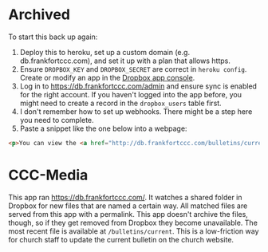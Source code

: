 # Archived

To start this back up again:

1. Deploy this to heroku, set up a custom domain (e.g. db.frankfortccc.com), and set it up with a plan that allows https.
1. Ensure `DROPBOX_KEY` and `DROPBOX_SECRET` are correct in `heroku config`. Create or modify an app in the [Dropbox app console](https://www.dropbox.com/developers/apps).
1. Log in to https://db.frankfortccc.com/admin and ensure sync is enabled for the right account. If you haven't logged into the app before, you might need to create a record in the `dropbox_users` table first.
1. I don't remember how to set up webhooks. There might be a step here you need to complete.
1. Paste a snippet like the one below into a webpage:

```html
<p>You can view the <a href="http://db.frankfortccc.com/bulletins/current">sermon notes</a> for the current sermon here.</p>
```

# CCC-Media

This app ran https://db.frankfortccc.com/. It watches a shared folder in Dropbox for new files that are named a certain way. All matched files are served from this app with a permalink. This app doesn't archive the files, though, so if they get removed from Dropbox they become unavailable. The most recent file is available at `/bulletins/current`. This is a low-friction way for church staff to update the current bulletin on the church website.
